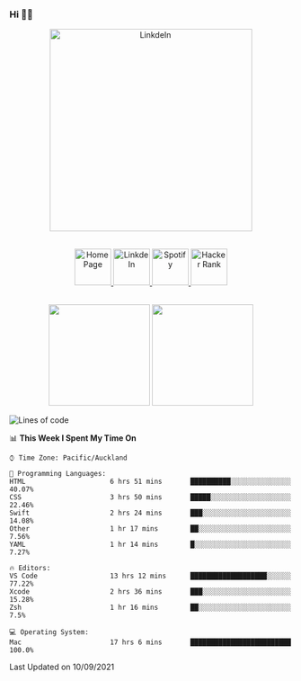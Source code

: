 ### Hi 👋🏻
<p align="center">
 <img alt="LinkdeIn" width="360px" src="https://media.giphy.com/media/fbyGEE9mlqDyE/giphy.gif?cid=ecf05e479e3sjlimgnu6742uu0i3fsxrozdeiq7ngv5qowed&rid=giphy.gif&ct=g" />
</p>

<p align="center">
<br/>
<a href="https://liguo.jiao.co.nz">
  <img alt="Home Page" width="65px" src="https://image.flaticon.com/icons/svg/725/725322.svg" />
</a>
<a href="https://www.linkedin.com/in/liguojiaouc">
  <img alt="LinkdeIn" width="65px" src="https://image.flaticon.com/icons/svg/725/725337.svg" />
</a>
<a href="https://open.spotify.com/user/1233857145?si=96fbba946f584236">
  <img alt="Spotify" width="65px" src="https://image.flaticon.com/icons/svg/725/725281.svg" />
</a>
<a href="https://www.hackerrank.com/iceman201">
  <img alt="Hacker Rank" width="65px" src="https://upload.wikimedia.org/wikipedia/commons/4/40/HackerRank_Icon-1000px.png" />
</a>
</p>

<p align="center">
<br/>
<img height="180px" src="https://github-readme-stats.vercel.app/api/top-langs/?username=iceman201&show_icons=true&layout=compact&theme=onedark&hide_border=true"/>
<img height="180px" src="https://github-readme-stats.vercel.app/api?username=iceman201&show_icons=true&count_private=true&theme=onedark&include_all_commits=true&hide_border=true"/>
</p>

<!--START_SECTION:waka-->
![Lines of code](https://img.shields.io/badge/From%20Hello%20World%20I%27ve%20Written-1.5%20million%20lines%20of%20code-blue)

📊 **This Week I Spent My Time On** 

```text
⌚︎ Time Zone: Pacific/Auckland

💬 Programming Languages: 
HTML                     6 hrs 51 mins       ██████████░░░░░░░░░░░░░░░   40.07% 
CSS                      3 hrs 50 mins       █████░░░░░░░░░░░░░░░░░░░░   22.46% 
Swift                    2 hrs 24 mins       ███░░░░░░░░░░░░░░░░░░░░░░   14.08% 
Other                    1 hr 17 mins        ██░░░░░░░░░░░░░░░░░░░░░░░   7.56% 
YAML                     1 hr 14 mins        █░░░░░░░░░░░░░░░░░░░░░░░░   7.27%

🔥 Editors: 
VS Code                  13 hrs 12 mins      ███████████████████░░░░░░   77.22% 
Xcode                    2 hrs 36 mins       ███░░░░░░░░░░░░░░░░░░░░░░   15.28% 
Zsh                      1 hr 16 mins        ██░░░░░░░░░░░░░░░░░░░░░░░   7.5%

💻 Operating System: 
Mac                      17 hrs 6 mins       █████████████████████████   100.0%

```


 Last Updated on 10/09/2021
<!--END_SECTION:waka-->

<!--
**iceman201/iceman201** is a ✨ _special_ ✨ repository because its `README.md` (this file) appears on your GitHub profile.

Here are some ideas to get you started:

- 🔭 I’m currently working on ...
- 🌱 I’m currently learning ...
- 👯 I’m looking to collaborate on ...
- 🤔 I’m looking for help with ...
- 💬 Ask me about ...
- 📫 How to reach me: ...
- 😄 Pronouns: ...
- ⚡ Fun fact: ...
-->
